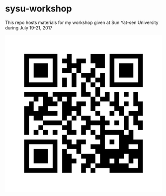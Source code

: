# sysu-workshop
This repo hosts materials for my workshop given at Sun Yat-sen University during July 19-21, 2017

![](images/qr-code.png)
